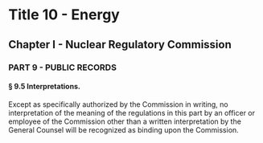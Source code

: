 
# Title 10 - Energy
## Chapter I - Nuclear Regulatory Commission
### PART 9 - PUBLIC RECORDS
#### § 9.5 Interpretations.

Except as specifically authorized by the Commission in writing, no interpretation of the meaning of the regulations in this part by an officer or employee of the Commission other than a written interpretation by the General Counsel will be recognized as binding upon the Commission.
